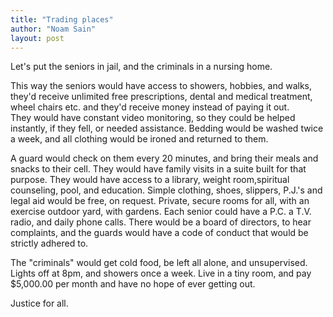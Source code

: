 ```yaml
---
title: "Trading places"
author: "Noam Sain"
layout: post
---
```


Let's put the seniors in jail, and the criminals in a nursing home.  
  
This way the seniors would have access to showers, hobbies, and walks, they'd receive unlimited free prescriptions, dental and medical treatment, wheel chairs etc. and they'd receive money instead of paying it out.  
They would have constant video monitoring, so they could be helped instantly, if they fell, or needed assistance. Bedding would be washed twice a week, and all clothing would be ironed and returned to them.

A guard would check on them every 20 minutes, and bring their meals and snacks to their cell. They would have family visits in a suite built for that purpose. They would have access to a library, weight room,spiritual counseling, pool, and education. Simple clothing, shoes, slippers, P.J.'s and legal aid would be free, on request. Private, secure rooms for all, with an exercise outdoor yard, with gardens. Each senior could have a P.C. a T.V. radio, and daily phone calls. There would be a board of directors, to hear complaints, and the guards would have a code of conduct that would be strictly adhered to.

The "criminals" would get cold food, be left all alone, and unsupervised. Lights off at 8pm, and showers once a week. Live in a tiny room, and pay $5,000.00 per month and have no hope of ever getting out.

Justice for all.